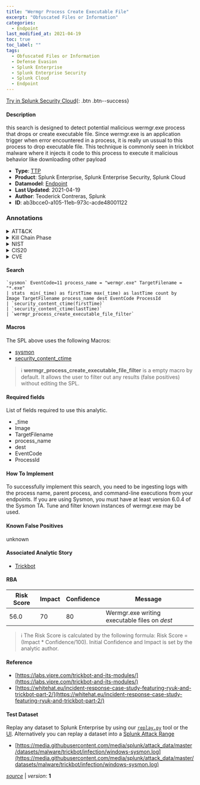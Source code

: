 ```yaml
---
title: "Wermgr Process Create Executable File"
excerpt: "Obfuscated Files or Information"
categories:
  - Endpoint
last_modified_at: 2021-04-19
toc: true
toc_label: ""
tags:
  - Obfuscated Files or Information
  - Defense Evasion
  - Splunk Enterprise
  - Splunk Enterprise Security
  - Splunk Cloud
  - Endpoint
---
```




[Try in Splunk Security Cloud](https://www.splunk.com/en_us/cyber-security.html){: .btn .btn--success}

#### Description

this search is designed to detect potential malicious wermgr.exe process that drops or create executable file. Since wermgr.exe is an application trigger when error encountered in a process, it is really un ussual to this process to drop executable file. This technique is commonly seen in trickbot malware where it injects it code to this process to execute it malicious behavior like downloading other payload

- **Type**: [TTP](https://github.com/splunk/security_content/wiki/Detection-Analytic-Types)
- **Product**: Splunk Enterprise, Splunk Enterprise Security, Splunk Cloud
- **Datamodel**: [Endpoint](https://docs.splunk.com/Documentation/CIM/latest/User/Endpoint)
- **Last Updated**: 2021-04-19
- **Author**: Teoderick Contreras, Splunk
- **ID**: ab3bcce0-a105-11eb-973c-acde48001122

### Annotations
<details>
  <summary>ATT&CK</summary>

<div markdown="1">

#### [ATT&CK](https://attack.mitre.org/)

| ID          | Technique   | Tactic         |
| ----------- | ----------- |--------------- |
| [T1027](https://attack.mitre.org/techniques/T1027/) | Obfuscated Files or Information | Defense Evasion |

</div>
</details>


<details>
  <summary>Kill Chain Phase</summary>

<div markdown="1">

* Exploitation


</div>
</details>


<details>
  <summary>NIST</summary>

<div markdown="1">



</div>
</details>

<details>
  <summary>CIS20</summary>

<div markdown="1">



</div>
</details>

<details>
  <summary>CVE</summary>

<div markdown="1">


</div>
</details>


#### Search

```
`sysmon` EventCode=11 process_name = "wermgr.exe" TargetFilename = "*.exe" 
| stats  min(_time) as firstTime max(_time) as lastTime count by  Image TargetFilename process_name dest EventCode ProcessId 
| `security_content_ctime(firstTime)` 
| `security_content_ctime(lastTime)` 
| `wermgr_process_create_executable_file_filter`
```

#### Macros
The SPL above uses the following Macros:
* [sysmon](https://github.com/splunk/security_content/blob/develop/macros/sysmon.yml)
* [security_content_ctime](https://github.com/splunk/security_content/blob/develop/macros/security_content_ctime.yml)

> :information_source:
> **wermgr_process_create_executable_file_filter** is a empty macro by default. It allows the user to filter out any results (false positives) without editing the SPL.



#### Required fields
List of fields required to use this analytic.
* _time
* Image
* TargetFilename
* process_name
* dest
* EventCode
* ProcessId



#### How To Implement
To successfully implement this search, you need to be ingesting logs with the process name, parent process, and command-line executions from your endpoints. If you are using Sysmon, you must have at least version 6.0.4 of the Sysmon TA. Tune and filter known instances of wermgr.exe may be used.
#### Known False Positives
unknown

#### Associated Analytic Story
* [Trickbot](/stories/trickbot)




#### RBA

| Risk Score  | Impact      | Confidence   | Message      |
| ----------- | ----------- |--------------|--------------|
| 56.0 | 70 | 80 | Wermgr.exe writing executable files on $dest$ |


> :information_source:
> The Risk Score is calculated by the following formula: Risk Score = (Impact * Confidence/100). Initial Confidence and Impact is set by the analytic author.


#### Reference

* [https://labs.vipre.com/trickbot-and-its-modules/](https://labs.vipre.com/trickbot-and-its-modules/)
* [https://whitehat.eu/incident-response-case-study-featuring-ryuk-and-trickbot-part-2/](https://whitehat.eu/incident-response-case-study-featuring-ryuk-and-trickbot-part-2/)



#### Test Dataset
Replay any dataset to Splunk Enterprise by using our [`replay.py`](https://github.com/splunk/attack_data#using-replaypy) tool or the [UI](https://github.com/splunk/attack_data#using-ui).
Alternatively you can replay a dataset into a [Splunk Attack Range](https://github.com/splunk/attack_range#replay-dumps-into-attack-range-splunk-server)

* [https://media.githubusercontent.com/media/splunk/attack_data/master/datasets/malware/trickbot/infection/windows-sysmon.log](https://media.githubusercontent.com/media/splunk/attack_data/master/datasets/malware/trickbot/infection/windows-sysmon.log)



[*source*](https://github.com/splunk/security_content/tree/develop/detections/endpoint/wermgr_process_create_executable_file.yml) \| *version*: **1**